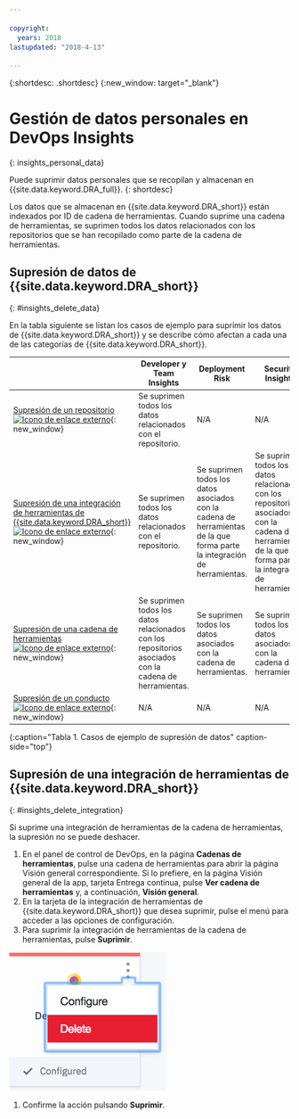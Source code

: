 ```yaml
---

copyright:
  years: 2018
lastupdated: "2018-4-13"

---
```


{:shortdesc: .shortdesc}
{:new_window: target="_blank"}

# Gestión de datos personales en DevOps Insights
{: insights_personal_data}

Puede suprimir datos personales que se recopilan y almacenan en {{site.data.keyword.DRA_full}}.
{: shortdesc}

Los datos que se almacenan en {{site.data.keyword.DRA_short}} están indexados por ID de cadena de herramientas. Cuando suprime una cadena de herramientas, se suprimen todos los datos relacionados con los repositorios que se han recopilado como parte de la cadena de herramientas.

## Supresión de datos de {{site.data.keyword.DRA_short}}
{: #insights_delete_data}

En la tabla siguiente se listan los casos de ejemplo para suprimir los datos de {{site.data.keyword.DRA_short}} y se describe cómo afectan a cada una de las categorías de {{site.data.keyword.DRA_short}}.

|  | Developer y Team Insights | Deployment Risk| Security Insights |
|---------|-------------|-------------|-------------|
| [Supresión de un repositorio ![Icono de enlace externo](../../icons/launch-glyph.svg "Icono de enlace externo")](/docs/services/ContinuousDelivery/cd_personal_data.html#managing_grit_data){: new_window} |	Se suprimen todos los datos relacionados con el repositorio. | N/A | N/A |
| [Supresión de una integración de herramientas de {{site.data.keyword.DRA_short}} ![Icono de enlace externo](../../icons/launch-glyph.svg "Icono de enlace externo")](/docs/services/ContinuousDelivery/cd_personal_data.html#managing_toolchains){: new_window} |	Se suprimen todos los datos relacionados con el repositorio.  | Se suprimen todos los datos asociados con la cadena de herramientas de la que forma parte la integración de herramientas. | Se suprimen todos los datos relacionados con los repositorios asociados con la cadena de herramientas de la que forma parte la integración de herramientas.  |
| [Supresión de una cadena de herramientas ![Icono de enlace externo](../../icons/launch-glyph.svg "Icono de enlace externo")](/docs/services/ContinuousDelivery/cd_personal_data.html#managing_toolchains){: new_window} | Se suprimen todos los datos relacionados con los repositorios asociados con la cadena de herramientas. | Se suprimen todos los datos asociados con la cadena de herramientas. | Se suprimen todos los datos asociados con la cadena de herramientas. |
| [Supresión de un conducto ![Icono de enlace externo](../../icons/launch-glyph.svg "Icono de enlace externo")](/docs/services/ContinuousDelivery/cd_personal_data.html#managing_pipeline_data){: new_window} | N/A | N/A | N/A |
{:caption="Tabla 1. Casos de ejemplo de supresión de datos" caption-side="top"}

## Supresión de una integración de herramientas de {{site.data.keyword.DRA_short}}
{: #insights_delete_integration}

Si suprime una integración de herramientas de la cadena de herramientas, la supresión no se puede deshacer.

1. En el panel de control de DevOps, en la página **Cadenas de herramientas**, pulse una cadena de herramientas para abrir la página Visión general correspondiente. Si lo prefiere, en la página Visión general de la app, tarjeta Entrega continua, pulse **Ver cadena de herramientas** y, a continuación, **Visión general**.
1. En la tarjeta de la integración de herramientas de {{site.data.keyword.DRA_short}} que desea suprimir, pulse el menú para acceder a las opciones de configuración.
1. Para suprimir la integración de herramientas de la cadena de herramientas, pulse **Suprimir**.

  ![Menú de configuración](images/delete_insights_integration.png)

1. Confirme la acción pulsando **Suprimir**. 
